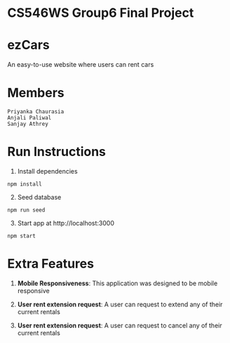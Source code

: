 # CS546WS Group6 Final Project 

# ezCars
An easy-to-use website where users can rent cars

# Members
```
Priyanka Chaurasia
Anjali Paliwal
Sanjay Athrey
```

# Run Instructions

1. Install dependencies
```
npm install
```
2. Seed database
```
npm run seed
```
3. Start app at http://localhost:3000
```
npm start
```

# Extra Features

1. **Mobile Responsiveness**: This application was designed to be mobile responsive

2. **User rent extension request**: A user can request to extend any of their current rentals

2. **User rent extension request**: A user can request to cancel any of their current rentals











